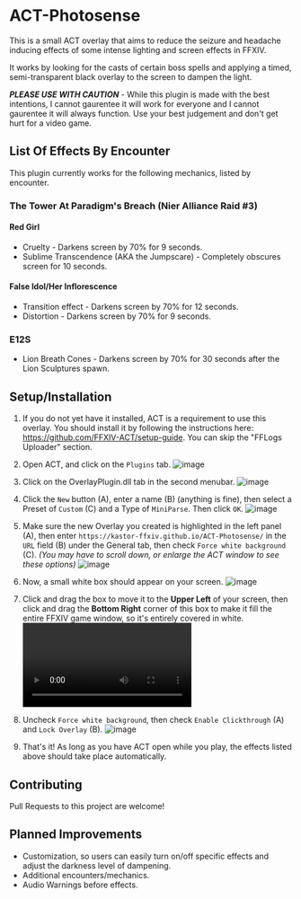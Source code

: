 # ACT-Photosense

This is a small ACT overlay that aims to reduce the seizure and headache inducing effects of some intense lighting and screen effects in FFXIV. 

It works by looking for the casts of certain boss spells and applying a timed, semi-transparent black overlay to the screen to dampen the light.

***PLEASE USE WITH CAUTION*** - While this plugin is made with the best intentions, I cannot gaurentee it will work for everyone and I cannot gaurentee it will always function.
Use your best judgement and don't get hurt for a video game.

## List Of Effects By Encounter

This plugin currently works for the following mechanics, listed by encounter.

### The Tower At Paradigm's Breach (Nier Alliance Raid #3)

#### Red Girl
- Cruelty - Darkens screen by 70% for 9 seconds.
- Sublime Transcendence (AKA the Jumpscare) - Completely obscures screen for 10 seconds.

#### False Idol/Her Inflorescence
- Transition effect - Darkens screen by 70% for 12 seconds.
- Distortion - Darkens screen by 70% for 9 seconds.

### E12S

- Lion Breath Cones - Darkens screen by 70% for 30 seconds after the Lion Sculptures spawn.


## Setup/Installation

1. If you do not yet have it installed, ACT is a requirement to use this overlay. You should install it by following the instructions here: https://github.com/FFXIV-ACT/setup-guide. You can skip the "FFLogs Uploader" section.

2. Open ACT, and click on the `Plugins` tab.
![image](https://user-images.githubusercontent.com/73002107/114977361-8bcfeb00-9e55-11eb-9f2a-81be9c490cff.png)

3. Click on the OverlayPlugin.dll tab in the second menubar. ![image](https://user-images.githubusercontent.com/73002107/114977583-e23d2980-9e55-11eb-87db-b9cb9be89d6c.png)

4. Click the `New` button (A), enter a name (B) (anything is fine), then select a Preset of `Custom` (C) and a Type of `MiniParse`. Then click `OK`. ![image](https://user-images.githubusercontent.com/73002107/114977719-24666b00-9e56-11eb-9c2d-6a4df9a199b0.png)

5. Make sure the new Overlay you created is highlighted in the left panel (A), then enter `https://kastor-ffxiv.github.io/ACT-Photosense/` in the `URL` field (B) under the General tab, then check `Force white background` (C). *(You may have to scroll down, or enlarge the ACT window to see these options)* ![image](https://user-images.githubusercontent.com/73002107/114978289-09e0c180-9e57-11eb-8105-29830eddd1ce.png)

6. Now, a small white box should appear on your screen. ![image](https://user-images.githubusercontent.com/73002107/114978044-ab1b4800-9e56-11eb-830e-edb8e01d8740.png)

7. Click and drag the box to move it to the **Upper Left** of your screen, then click and drag the **Bottom Right** corner of this box to make it fill the entire FFXIV game window, so it's entirely covered in white. ![Video](https://user-images.githubusercontent.com/73002107/114978698-94c1bc00-9e57-11eb-858c-351b11a4007a.mp4)

8. Uncheck `Force white background`, then check `Enable Clickthrough` (A) and `Lock Overlay` (B). ![image](https://user-images.githubusercontent.com/73002107/114979090-4365fc80-9e58-11eb-8485-bf5dfd6fca50.png)


9. That's it! As long as you have ACT open while you play, the effects listed above should take place automatically.

## Contributing

Pull Requests to this project are welcome! 

## Planned Improvements
- Customization, so users can easily turn on/off specific effects and adjust the darkness level of dampening.
- Additional encounters/mechanics.
- Audio Warnings before effects.

